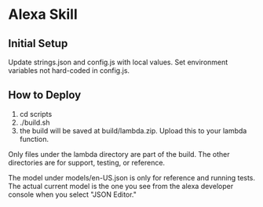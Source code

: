# Alexa Skill

## Initial Setup
Update strings.json and config.js with local values.
Set environment variables not hard-coded in config.js.

## How to Deploy
1. cd scripts
2. ./build.sh
3. the build will be saved at build/lambda.zip.
Upload this to your lambda function.

Only files under the lambda directory are part of the
build. The other directories are for support, testing, or reference.

The model under models/en-US.json is only for reference and running tests.
The actual current model is the one you see from the alexa developer
console when you select "JSON Editor."



